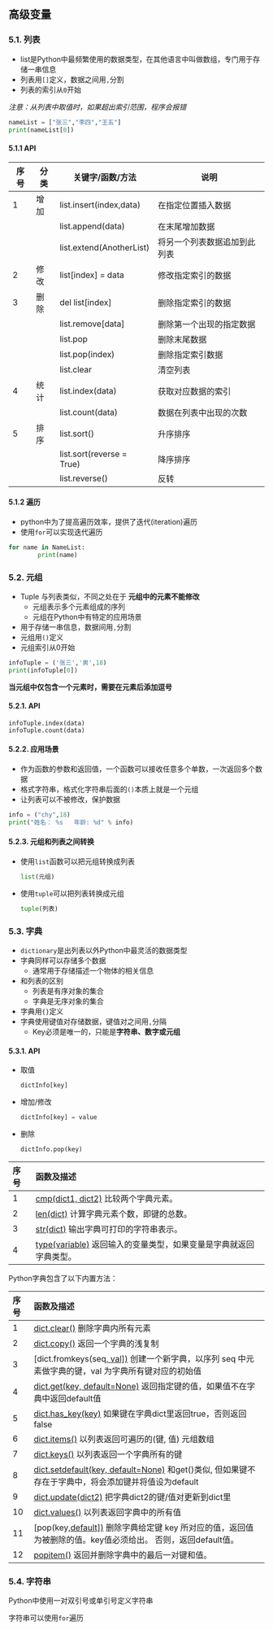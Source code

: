 ## 高级变量

### 5.1. 列表

- list是Python中最频繁使用的数据类型，在其他语言中叫做数组，专门用于存储一串信息
- 列表用`[]`定义，数据之间用`,`分割
- 列表的索引从`0`开始

*注意：从列表中取值时，如果超出索引范围，程序会报错*

```python
nameList = ["张三","李四","王五"]
print(nameList[0])
```

#### 5.1.1 API

| 序号 | 分类 | 关键字/函数/方法          | 说明                         |
| ---- | ---- | ------------------------- | ---------------------------- |
| 1    | 增加 | list.insert(index,data)   | 在指定位置插入数据           |
|      |      | list.append(data)         | 在末尾增加数据               |
|      |      | list.extend(AnotherList)  | 将另一个列表数据追加到此列表 |
| 2    | 修改 | list[index] = data        | 修改指定索引的数据           |
| 3    | 删除 | del list[index]           | 删除指定索引的数据           |
|      |      | list.remove[data]         | 删除第一个出现的指定数据     |
|      |      | list.pop                  | 删除末尾数据                 |
|      |      | list.pop(index)           | 删除指定索引数据             |
|      |      | list.clear                | 清空列表                     |
| 4    | 统计 | list.index(data)          | 获取对应数据的索引           |
|      |      | list.count(data)          | 数据在列表中出现的次数       |
| 5    | 排序 | list.sort()               | 升序排序                     |
|      |      | list.sort(reverse = True) | 降序排序                     |
|      |      | list.reverse()            | 反转                         |

#### 5.1.2 遍历

- python中为了提高遍历效率，提供了迭代(iteration)遍历
- 使用`for`可以实现迭代遍历

```python
for name in NameList:
		print(name)
```

### 5.2. 元组

- Tuple 与列表类似，不同之处在于 **元组中的元素不能修改**
  - 元组表示多个元素组成的序列
  - 元组在Python中有特定的应用场景
- 用于存储一串信息，数据间用`,`分割
- 元组用`()`定义
- 元组索引从0开始

```python
infoTuple = ('张三','男',18)
print(infoTuple[0])
```

**当元组中仅包含一个元素时，需要在元素后添加逗号**

#### 5.2.1. API

```
infoTuple.index(data)
infoTuple.count(data)
```

#### 5.2.2. 应用场景

- 作为函数的参数和返回值，一个函数可以接收任意多个单数，一次返回多个数据
- 格式字符串，格式化字符串后面的`()`本质上就是一个元组
- 让列表可以不被修改，保护数据

```python
info = ("chy",18)
print("姓名： %s	年龄: %d" % info)
```

#### 5.2.3. 元组和列表之间转换

- 使用`list`函数可以把元组转换成列表

  ```python
  list(元组)
  ```

- 使用`tuple`可以把列表转换成元组

  ```python
  tuple(列表)
  ```

### 5.3. 字典

- `dictionary`是出列表以外Python中最灵活的数据类型
- 字典同样可以存储多个数据
  - 通常用于存储描述一个物体的相关信息
- 和列表的区别
  - 列表是有序对象的集合
  - 字典是无序对象的集合
- 字典用`{}`定义
- 字典使用键值对存储数据，键值对之间用`,`分隔
  - Key必须是唯一的，只能是**字符串、数字或元组**

#### 5.3.1. API

- 取值

  ```python
  dictInfo[key]
  ```

- 增加/修改

  ```python
  dictInfo[key] = value
  ```

- 删除

  ```python
  dictInfo.pop(key)
  ```

| 序号 | 函数及描述                                                   |
| :--- | :----------------------------------------------------------- |
| 1    | [cmp(dict1, dict2)](https://www.runoob.com/python/att-dictionary-cmp.html) 比较两个字典元素。 |
| 2    | [len(dict)](https://www.runoob.com/python/att-dictionary-len.html) 计算字典元素个数，即键的总数。 |
| 3    | [str(dict)](https://www.runoob.com/python/att-dictionary-str.html) 输出字典可打印的字符串表示。 |
| 4    | [type(variable)](https://www.runoob.com/python/att-dictionary-type.html) 返回输入的变量类型，如果变量是字典就返回字典类型。 |

Python字典包含了以下内置方法：

| 序号 | 函数及描述                                                   |
| :--- | :----------------------------------------------------------- |
| 1    | [dict.clear()](https://www.runoob.com/python/att-dictionary-clear.html) 删除字典内所有元素 |
| 2    | [dict.copy()](https://www.runoob.com/python/att-dictionary-copy.html) 返回一个字典的浅复制 |
| 3    | [dict.fromkeys(seq[, val\])](https://www.runoob.com/python/att-dictionary-fromkeys.html) 创建一个新字典，以序列 seq 中元素做字典的键，val 为字典所有键对应的初始值 |
| 4    | [dict.get(key, default=None)](https://www.runoob.com/python/att-dictionary-get.html) 返回指定键的值，如果值不在字典中返回default值 |
| 5    | [dict.has_key(key)](https://www.runoob.com/python/att-dictionary-has_key.html) 如果键在字典dict里返回true，否则返回false |
| 6    | [dict.items()](https://www.runoob.com/python/att-dictionary-items.html) 以列表返回可遍历的(键, 值) 元组数组 |
| 7    | [dict.keys()](https://www.runoob.com/python/att-dictionary-keys.html) 以列表返回一个字典所有的键 |
| 8    | [dict.setdefault(key, default=None)](https://www.runoob.com/python/att-dictionary-setdefault.html) 和get()类似, 但如果键不存在于字典中，将会添加键并将值设为default |
| 9    | [dict.update(dict2)](https://www.runoob.com/python/att-dictionary-update.html) 把字典dict2的键/值对更新到dict里 |
| 10   | [dict.values()](https://www.runoob.com/python/att-dictionary-values.html) 以列表返回字典中的所有值 |
| 11   | [pop(key[,default\])](https://www.runoob.com/python/python-att-dictionary-pop.html) 删除字典给定键 key 所对应的值，返回值为被删除的值。key值必须给出。 否则，返回default值。 |
| 12   | [popitem()](https://www.runoob.com/python/python-att-dictionary-popitem.html) 返回并删除字典中的最后一对键和值。 |

### 5.4. 字符串

Python中使用一对双引号或单引号定义字符串

字符串可以使用`for`遍历

